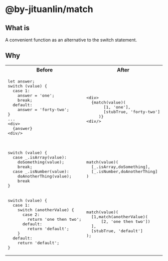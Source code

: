 # @by-jituanlin/match

## What is

A convenient function as an alternative to the switch statement.

## Why

<table>
<tr>
<th>
Before
</th>
<th>
After
</th>
</tr>

<tr>
<td>
<pre>
let answer;
switch (value) {
  case 1:
    answer = 'one';
    break;
  default:
    answer = 'forty-two';
}
...
<<span>div</span>>
  {answer}
<<span>div</span>/>

</pre>
</td>

<td>
<pre>
<<span>div</span>>
  {match(value)(
       [1, 'one'],
       [stubTrue, 'forty-two']
     )}
<<span>div</span>/>
</pre>
</td>
</tr>
<tr>
<td>
<pre>
switch (value) {
  case _.isArray(value):
    doSomething(value);
    break;
  case _.isNumber(value):
    doAnotherThing(value);
    break
}
</pre>
</td>

<td>
<pre>
match(value)(
  [_.isArray,doSomething],
  [_.isNumber,doAnotherThing]
)
</pre>
</td>
</tr>
<tr>
<td>
<pre>
switch (value) {
  case 1:
    switch (anotherValue) {
      case 2:
        return 'one then two';
      default:
        return 'default';
    }
  default:
    return 'default';
}
</pre>
</td>

<td>
<pre>
match(value)(
  [1,match(anotherValue)(
      [2, 'one then two'])
  ],
  [stubTrue, 'default']
);
</pre>
</td>
</tr>
</table>
